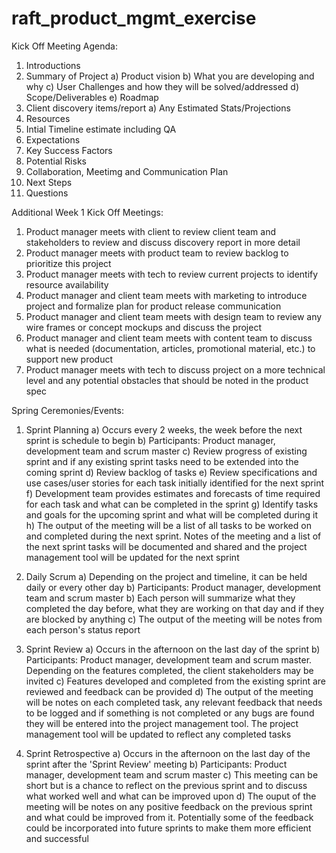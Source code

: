 # raft_product_mgmt_exercise

Kick Off Meeting Agenda:
1) Introductions
2) Summary of Project
a) Product vision
b) What you are developing and why
c) User Challenges and how they will be solved/addressed
d) Scope/Deliverables
e) Roadmap
3) Client discovery items/report
a) Any Estimated Stats/Projections
4) Resources
5) Intial Timeline estimate including QA
6) Expectations
7) Key Success Factors
8) Potential Risks
9) Collaboration, Meetimg and Communication Plan
10) Next Steps
11) Questions

Additional Week 1 Kick Off Meetings:
1) Product manager meets with client to review client team and stakeholders to review and discuss discovery report in more detail
2) Product manager meets with product team to review backlog to prioritize this project
3) Product manager meets with tech to review current projects to identify resource availability
4) Product manager and client team meets with marketing to introduce project and formalize plan for product release communication
5) Product manager and client team meets with design team to review any wire frames or concept mockups and discuss the project
6) Product manager and client team meets with content team to discuss what is needed (documentation, articles, promotional material, etc.) to support new product
7) Product manager meets with tech to discuss project on a more technical level and any potential obstacles that should be noted in the product spec

Spring Ceremonies/Events:
1) Sprint Planning
a) Occurs every 2 weeks, the week before the next sprint is schedule to begin
b) Participants: Product manager, development team and scrum master
c) Review progress of existing sprint and if any existing sprint tasks need to be extended into the coming sprint
d) Review backlog of tasks
e) Review specifications and use cases/user stories for each task initially identified for the next sprint
f) Development team provides estimates and forecasts of time required for each task and what can be completed in the sprint
g) Identify tasks and goals for the upcoming sprint and what will be completed during it
h) The output of the meeting will be a list of all tasks to be worked on and completed during the next sprint. Notes of the meeting and a list of the next sprint tasks will be documented and shared and the project management tool will be updated for the next sprint

2) Daily Scrum
a) Depending on the project and timeline, it can be held daily or every other day
b) Participants: Product manager, development team and scrum master
b) Each person will summarize what they completed the day before, what they are working on that day and if they are blocked by anything
c) The output of the meeting will be notes from each person's status report

3) Sprint Review
a) Occurs in the afternoon on the last day of the sprint
b) Participants: Product manager, development team and scrum master. Depending on the features completed, the client stakeholders may be invited
c) Features developed and completed from the existing sprint are reviewed and feedback can be provided
d) The output of the meeting will be notes on each completed task, any relevant feedback that needs to be logged and if something is not completed or any bugs are found they will be entered into the project management tool. The project management tool will be updated to reflect any completed tasks

4) Sprint Retrospective
a) Occurs in the afternoon on the last day of the sprint after the 'Sprint Review' meeting
b) Participants: Product manager, development team and scrum master
c) This meeting can be short but is a chance to reflect on the previous sprint and to discuss what worked well and what can be improved upon
d) The ouput of the meeting will be notes on any positive feedback on the previous sprint and what could be improved from it. Potentially some of the feedback could be incorporated into future sprints to make them more efficient and successful

